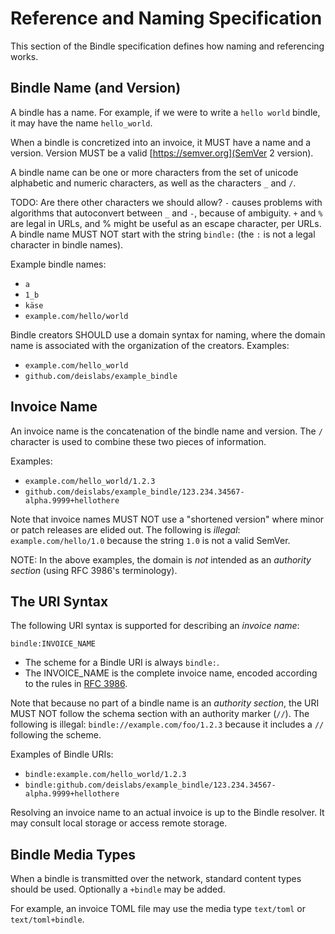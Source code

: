 # Reference and Naming Specification

This section of the Bindle specification defines how naming and referencing works.

## Bindle Name (and Version)

A bindle has a name. For example, if we were to write a `hello world` bindle, it may have the name `hello_world`.

When a bindle is concretized into an invoice, it MUST have a name and a version. Version MUST be a valid [https://semver.org](SemVer 2 version).

A bindle name can be one or more characters from the set of unicode alphabetic and numeric characters, as well as the characters `_` and `/`.

TODO: Are there other characters we should allow? `-` causes problems with algorithms that autoconvert between `_` and `-`, because of ambiguity. `+` and `%` are legal in URLs, and % might be useful as an escape character, per URLs. A bindle name MUST NOT start with the string `bindle:` (the `:` is not a legal character in bindle names).

Example bindle names:

- `a`
- `1_b`
- `käse`
- `example.com/hello/world`

Bindle creators SHOULD use a domain syntax for naming, where the domain name is associated with the organization of the creators. Examples:

- `example.com/hello_world`
- `github.com/deislabs/example_bindle`

## Invoice Name

An invoice name is the concatenation of the bindle name and version. The `/` character is used to combine these two pieces of information.

Examples:

- `example.com/hello_world/1.2.3`
- `github.com/deislabs/example_bindle/123.234.34567-alpha.9999+hellothere`

Note that invoice names MUST NOT use a "shortened version" where minor or patch releases are elided out. The following is _illegal_: `example.com/hello/1.0` because the string `1.0` is not a valid SemVer.

NOTE: In the above examples, the domain is _not_ intended as an _authority section_ (using RFC 3986's terminology).

## The URI Syntax

The following URI syntax is supported for describing an _invoice name_:

```
bindle:INVOICE_NAME
```

- The scheme for a Bindle URI is always `bindle:`.
- The INVOICE_NAME is the complete invoice name, encoded according to the rules in [RFC 3986](https://tools.ietf.org/html/rfc3986).

Note that because no part of a bindle name is an _authority section_, the URI MUST NOT follow the schema section with an authority marker (`//`). The following is illegal: `bindle://example.com/foo/1.2.3` because it includes a `//` following the scheme.

Examples of Bindle URIs:

- `bindle:example.com/hello_world/1.2.3`
- `bindle:github.com/deislabs/example_bindle/123.234.34567-alpha.9999+hellothere`

Resolving an invoice name to an actual invoice is up to the Bindle resolver. It may consult local storage or access remote storage.

## Bindle Media Types

When a bindle is transmitted over the network, standard content types should be used. Optionally a `+bindle` may be added.

For example, an invoice TOML file may use the media type `text/toml` or `text/toml+bindle`.

